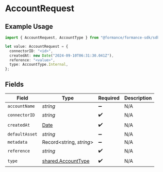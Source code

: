 # AccountRequest

## Example Usage

```typescript
import { AccountRequest, AccountType } from "@formance/formance-sdk/sdk/models/shared";

let value: AccountRequest = {
  connectorID: "<id>",
  createdAt: new Date("2024-09-10T06:31:30.041Z"),
  reference: "<value>",
  type: AccountType.Internal,
};
```

## Fields

| Field                                                                                         | Type                                                                                          | Required                                                                                      | Description                                                                                   |
| --------------------------------------------------------------------------------------------- | --------------------------------------------------------------------------------------------- | --------------------------------------------------------------------------------------------- | --------------------------------------------------------------------------------------------- |
| `accountName`                                                                                 | *string*                                                                                      | :heavy_minus_sign:                                                                            | N/A                                                                                           |
| `connectorID`                                                                                 | *string*                                                                                      | :heavy_check_mark:                                                                            | N/A                                                                                           |
| `createdAt`                                                                                   | [Date](https://developer.mozilla.org/en-US/docs/Web/JavaScript/Reference/Global_Objects/Date) | :heavy_check_mark:                                                                            | N/A                                                                                           |
| `defaultAsset`                                                                                | *string*                                                                                      | :heavy_minus_sign:                                                                            | N/A                                                                                           |
| `metadata`                                                                                    | Record<string, *string*>                                                                      | :heavy_minus_sign:                                                                            | N/A                                                                                           |
| `reference`                                                                                   | *string*                                                                                      | :heavy_check_mark:                                                                            | N/A                                                                                           |
| `type`                                                                                        | [shared.AccountType](../../../sdk/models/shared/accounttype.md)                               | :heavy_check_mark:                                                                            | N/A                                                                                           |